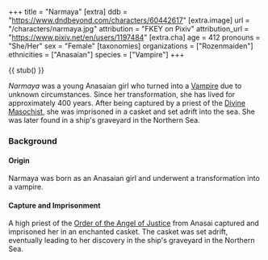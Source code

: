 +++
title = "Narmaya"
[extra]
ddb = "https://www.dndbeyond.com/characters/60442617"
[extra.image]
url = "/characters/narmaya.jpg"
attribution = "FKEY on Pixiv"
attribution_url = "https://www.pixiv.net/en/users/1197484"
[extra.cha]
age = 412
pronouns = "She/Her"
sex = "Female"
[taxonomies]
organizations = ["Rozenmaiden"]
ethnicities = ["Anasaian"]
species = ["Vampire"]
+++

{{ stub() }}

_Narmaya_ was a young Anasaian girl who turned into a
[Vampire](@/species/vampire.md) due to unknown circumstances. Since her
transformation, she has lived for approximately 400 years. After being captured
by a priest of the [Divine Masochist](@/religions/divine-masochism/_index.md),
she was imprisoned in a casket and set adrift into the sea. She was later found
in a ship's graveyard in the Northern Sea.

### Background

#### Origin

Narmaya was born as an Anasaian girl and underwent a transformation into a
vampire.

#### Capture and Imprisonment

A high priest of the
[Order of the Angel of Justice](@/organizations/order-of-the-angel-of-justice.md)
from Anasai captured and imprisoned her in an enchanted casket. The casket was
set adrift, eventually leading to her discovery in the ship's graveyard in the
Northern Sea.
